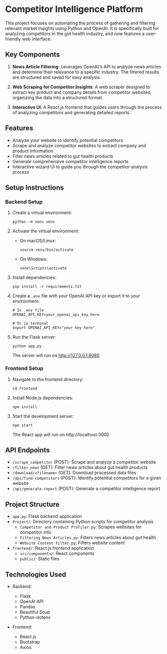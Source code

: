 # Competitor Intelligence Platform

This project focuses on automating the process of gathering and filtering relevant market insights using Python and OpenAI. It is specifically built for analyzing competitors in the gut health industry, and now features a user-friendly web interface.

## Key Components

1. **News Article Filtering**: Leverages OpenAI's API to analyze news articles and determine their relevance to a specific industry. The filtered results are structured and saved for easy analysis.

2. **Web Scraping for Competitor Insights**: A web scraper designed to extract key product and company details from competitor websites, organizing the data into a structured format.

3. **Interactive UI**: A React.js frontend that guides users through the process of analyzing competitors and generating detailed reports.

## Features

- Analyze your website to identify potential competitors
- Scrape and analyze competitor websites to extract company and product information
- Filter news articles related to gut health products
- Generate comprehensive competitor intelligence reports
- Interactive wizard UI to guide you through the competitor analysis process

## Setup Instructions

### Backend Setup

1. Create a virtual environment:
   ```
   python -m venv venv
   ```

2. Activate the virtual environment:
   - On macOS/Linux:
     ```
     source venv/bin/activate
     ```
   - On Windows:
     ```
     venv\Scripts\activate
     ```

3. Install dependencies:
   ```
   pip install -r requirements.txt
   ```

4. Create a `.env` file with your OpenAI API key or export it to your environment:
   ```
   # In .env file
   OPENAI_API_KEY=your_openai_api_key_here
   
   # Or in terminal
   export OPENAI_API_KEY="your key here"
   ```

5. Run the Flask server:
   ```
   python app.py
   ```
   The server will run on http://127.0.0.1:8080

### Frontend Setup

1. Navigate to the frontend directory:
   ```
   cd frontend
   ```

2. Install Node.js dependencies:
   ```
   npm install
   ```

3. Start the development server:
   ```
   npm start
   ```
   The React app will run on http://localhost:3000

## API Endpoints

- `/scrape_competitor` (POST): Scrape and analyze a competitor website
- `/filter_news` (GET): Filter news articles about gut health products
- `/download/<filename>` (GET): Download processed data files
- `/api/find-competitors` (POST): Identify potential competitors for a given website
- `/api/generate-report` (POST): Generate a competitor intelligence report

## Project Structure

- `app.py`: Flask backend application
- `Project/`: Directory containing Python scripts for competitor analysis
  - `Competitor and Product Profiler.py`: Scrapes websites for competitor info
  - `Filtering News Articles.py`: Filters news articles about gut health
  - `Website Content Filter.py`: Filters website content
- `frontend/`: React.js frontend application
  - `src/components/`: React components
  - `public/`: Static files

## Technologies Used

- Backend:
  - Flask
  - OpenAI API
  - Pandas
  - Beautiful Soup
  - Python-dotenv

- Frontend:
  - React.js
  - Bootstrap
  - Axios
